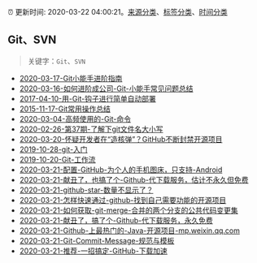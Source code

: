 :alarm_clock: 更新时间: 2020-03-22 04:00:21。[来源分类](../README.md)、[标签分类](../TAGS.md)、[时间分类](../TIMELINE.md)

## Git、SVN


> 关键字：`Git`、`SVN`



- [2020-03-17-Git小能手进阶指南](https://www.ershicimi.com/p/4441e86809a06ac62ba11b039a4ac2cd) 
- [2020-03-16-如何进阶成公司-Git-小能手常见问题总结](https://www.ershicimi.com/p/978256085bb5f18d1efc30fc67d2ab2e) 
- [2017-04-10-用-Git-钩子进行简单自动部署](https://aotu.io/notes/2017/04/10/githooks/) 
- [2015-11-17-Git常用操作总结](https://aotu.io/notes/2015/11/17/Git-Commands/) 
- [2020-03-04-高频使用的-Git-命令](https://www.ershicimi.com/p/ba494a49d73657938ddd3e960d3b0d0b) 
- [2020-02-26-第37期-了解下git文件名大小写](https://www.ershicimi.com/p/767cbceb6c54169c6484a4361acf6e2e) 
- [2020-03-20-怀疑开发者在“造核弹”？GitHub不断封禁开源项目](https://www.ershicimi.com/p/2fbbc435d35fb179c4e8d6363d164f27) 
- [2019-10-28-git-入门](https://www.ershicimi.com/p/b8cfa7989e082637df769157ba74b9b0) 
- [2019-10-20-Git-工作流](https://www.ershicimi.com/p/86a72f85a5d8272dd05488325d74a82e) 
- [2020-03-21-配置-GitHub-为个人的手机图床，只支持-Android](https://www.v2ex.com/t/654978) 
- [2020-03-21-献丑了，也搞了个-Github-代下载服务，估计不永久但免费](https://www.v2ex.com/t/654936) 
- [2020-03-21-github-star-数量不显示了？](https://www.v2ex.com/t/654865) 
- [2020-03-21-怎样快速通过-github-找到自己需要功能的开源项目](https://www.v2ex.com/t/654837) 
- [2020-03-21-如何获取-git-merge-合并的两个分支的公共代码变更集](https://www.v2ex.com/t/654817) 
- [2020-03-21-献丑了，搞了个-Github-代下载服务，永久免费](https://www.v2ex.com/t/654801) 
- [2020-03-21-Github-上最热门的-Java-开源项目-mp.weixin.qq.com](https://blogread.cn/news/go.php?idItem=13285&url=https%3A%2F%2Fmp.weixin.qq.com%2Fs%2FvqAf7d2H3IQLaYajJjiSng%3Fcomefrom%3Dhttps%253A%252F%252Fblogread.cn%252Fnews%252F) 
- [2020-03-21-Git-Commit-Message-规范与模板](https://toutiao.io/k/uul3hpl) 
- [2020-03-21-推荐-一招搞定-GitHub-下载加速](https://toutiao.io/k/b9kq9bv) 
